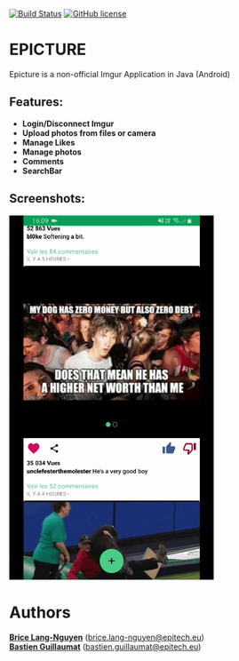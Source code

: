 [![Build Status](https://travis-ci.com/bguillaumat/Epicture.svg?token=JnqcJzSL9ygjbcHgxfkQ&branch=master)](https://travis-ci.com/bguillaumat/Epicture)
[![GitHub license](https://img.shields.io/badge/license-MIT-blue.svg)](https://raw.githubusercontent.com/bguillaumat/Epicture/master/LICENSE)
# EPICTURE
Epicture is a non-official Imgur Application in Java (Android)
## Features:
* **Login/Disconnect Imgur**
* **Upload photos from files or camera**
* **Manage Likes**
* **Manage photos**
* **Comments**
* **SearchBar**

## Screenshots:
![](commentary.gif)

# Authors
**[Brice Lang-Nguyen](https://github.com/AsianPw)** (brice.lang-nguyen@epitech.eu)  
**[Bastien Guillaumat](https://github.com/bguillaumat)** (bastien.guillaumat@epitech.eu)  
